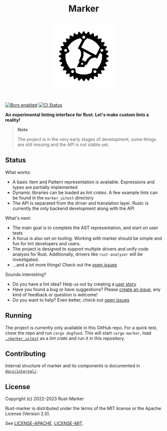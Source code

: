 <h1 align="center">Marker</h1>
<p align="center">
    <br/>
    <img height=200 src="res/logo.svg" alt="Marker logo"/>
</p>

<br/>

[![Bors enabled](https://bors.tech/images/badge_small.svg)](https://app.bors.tech/repositories/46214)
[![CI Status](https://github.com/rust-marker/marker/actions/workflows/rust_bors.yml/badge.svg)](https://github.com/rust-marker/marker/actions?query=event%3Apush+workflow%3A%22Rust+(bors)%22)

**An experimental linting interface for Rust. Let's make custom lints a reality!**

> **Note**
>
> The project is in the very early stages of development, some things are still missing and the API is not stable yet.

## Status

What works:
- A basic Item and Pattern representation is available. Expressions and types are partially implemented
- Dynamic libraries can be loaded as *lint crates*. A few example lints can be found in the `marker_uitest` directory
- The API is separated from the driver and translation layer. Rustc is currently the only backend development along with the API

What's next:
- The main goal is to complete the AST representation, and start on user tests
- A focus is also set on tooling. Working with marker should be simple and fun for lint developers and users.
- The project is designed to support multiple drivers and unify code analysis for Rust. Additionally, drivers like `rust-analyzer` will be investigated.
- ...and a lot more things! Check out the [open issues](https://github.com/rust-marker/marker/issues?q=is%3Aissue+is%3Aopen+sort%3Aupdated-desc)

Sounds interesting?
* Do you have a lint idea? Help us out by creating a [user story](https://github.com/rust-marker/design/issues/new?assignees=&labels=A-user-story&template=user-story.md&title=)
* Have you found a bug or have suggestions? Please [create an issue](https://github.com/rust-marker/marker/issues/new), any kind of feedback or question is welcome!
* Do you want to help? Even better, check out [open issues](https://github.com/rust-marker/marker/issues?q=is%3Aissue+is%3Aopen+sort%3Aupdated-desc)

## Running

The project is currently only available in this GitHub repo.
For a quick test, clone the repo and run `cargo dogfood`.
This will start `cargo-marker`, load [`./marker_uitest`](./marker_uitest) as a *lint crate* and run it in this repository.

## Contributing

Internal structure of marker and its components is documented in [`docs/internal/`](./docs/internal/).

## License

Copyright (c) 2022-2023 Rust-Marker

Rust-marker is distributed under the terms of the MIT license
or the Apache License (Version 2.0).

See [LICENSE-APACHE](https://github.com/rust-marker/marker/blob/master/LICENSE-APACHE), [LICENSE-MIT](https://github.com/rust-marker/marker/blob/master/LICENSE-MIT).
